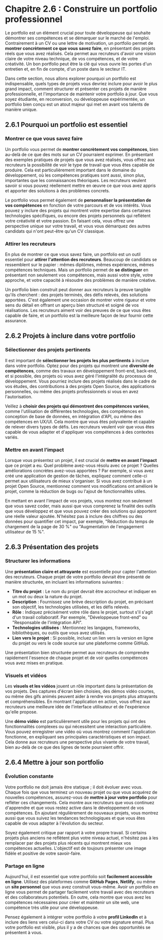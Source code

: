 # Chapitre 2.6 : Construire un portfolio professionnel

Le portfolio est un élément crucial pour toute développeuse qui souhaite démontrer ses compétences et se démarquer sur le marché de l'emploi. Contrairement à un CV ou une lettre de motivation, un portfolio permet de **montrer concrètement ce que vous savez faire**, en présentant des projets réels que vous avez réalisés. Cela permet aux recruteurs d'avoir une vision claire de votre niveau technique, de vos compétences, et de votre créativité. Un bon portfolio peut être la clé qui vous ouvre les portes d'un entretien et, en fin de compte, d'un poste dans le secteur IT.

Dans cette section, nous allons explorer pourquoi un portfolio est indispensable, quels types de projets vous devriez inclure pour avoir le plus grand impact, comment structurer et présenter ces projets de manière professionnelle, et l'importance de maintenir votre portfolio à jour. Que vous soyez étudiante, en reconversion, ou développeuse expérimentée, un portfolio bien conçu est un atout majeur qui met en avant vos talents de manière unique.

## **2.6.1 Pourquoi un portfolio est essentiel**

### **Montrer ce que vous savez faire**

Un portfolio vous permet de **montrer concrètement vos compétences**, bien au-delà de ce que des mots sur un CV pourraient exprimer. En présentant des exemples pratiques de projets que vous avez réalisés, vous offrez aux recruteurs la possibilité de voir le type de travail que vous êtes capable de produire. Cela est particulièrement important dans le domaine du développement, où les compétences pratiques sont aussi, sinon plus, importantes que les connaissances théoriques. Les recruteurs veulent savoir si vous pouvez réellement mettre en œuvre ce que vous avez appris et apporter des solutions à des problèmes concrets.

Le portfolio vous permet également de **personnaliser la présentation de vos compétences** en fonction de votre parcours et de vos intérêts. Vous pouvez y inclure des projets qui montrent votre expertise dans certaines technologies spécifiques, ou encore des projets personnels qui reflètent votre créativité et votre passion. En faisant cela, vous offrez une perspective unique sur votre travail, et vous vous démarquez des autres candidats qui n'ont peut-être qu'un CV classique.

### **Attirer les recruteurs**

En plus de montrer ce que vous savez faire, un portfolio est un outil essentiel pour **attirer l'attention des recruteurs**. Beaucoup de candidats se ressemblent sur le papier : mêmes diplômes, mêmes expériences, mêmes compétences techniques. Mais un portfolio permet de **se distinguer** en présentant non seulement vos compétences, mais aussi votre style, votre approche, et votre capacité à résoudre des problèmes de manière créative.

Un portfolio bien construit peut donner aux recruteurs la preuve tangible qu'ils cherchent : des projets terminés, des défis relevés, des solutions apportées. C'est également une occasion de montrer votre rigueur et votre sens du détail en offrant un aperçu bien structuré et soigné de vos réalisations. Les recruteurs aiment voir des preuves de ce que vous êtes capable de faire, et un portfolio est la meilleure façon de leur fournir cette assurance.

## **2.6.2 Projets à inclure dans votre portfolio**

### **Sélectionner des projets pertinents**

Il est important de **sélectionner les projets les plus pertinents** à inclure dans votre portfolio. Optez pour des projets qui montrent une **diversité de compétences**, comme des travaux en développement front-end, back-end, et si possible, des projets où vous avez géré l'intégralité du processus de développement. Vous pourriez inclure des projets réalisés dans le cadre de vos études, des contributions à des projets Open Source, des applications personnelles, ou même des projets professionnels si vous en avez l'autorisation.

Veillez à **choisir des projets qui démontrent des compétences variées**, comme l'utilisation de différentes technologies, des compétences en conception de base de données, en intégration d'API, ou même des compétences en UX/UI. Cela montre que vous êtes polyvalente et capable de relever divers types de défis. Les recruteurs veulent voir que vous êtes capable de vous adapter et d'appliquer vos compétences à des contextes variés.

### **Mettre en avant l’impact**

Lorsque vous présentez un projet, il est crucial de **mettre en avant l'impact** que ce projet a eu. Quel problème avez-vous résolu avec ce projet ? Quelles améliorations concrètes avez-vous apportées ? Par exemple, si vous avez créé une application de gestion de tâches, expliquez comment celle-ci permet aux utilisateurs de mieux s'organiser. Si vous avez contribué à un projet Open Source, mentionnez comment vos modifications ont amélioré le projet, comme la réduction de bugs ou l'ajout de fonctionnalités utiles.

En mettant en avant l'impact de vos projets, vous montrez non seulement que vous savez coder, mais aussi que vous comprenez la finalité des outils que vous développez et que vous pouvez créer des solutions qui apportent une réelle valeur ajoutée. N'hésitez pas à inclure des chiffres ou des données pour quantifier cet impact, par exemple, "Réduction du temps de chargement de la page de 30 %" ou "Augmentation de l'engagement utilisateur de 15 %".

## **2.6.3 Présentation des projets**

### **Structurer les informations**

Une **présentation claire et attrayante** est essentielle pour capter l'attention des recruteurs. Chaque projet de votre portfolio devrait être présenté de manière structurée, en incluant les informations suivantes :

- **Titre du projet** : Le nom du projet devrait être accrocheur et indiquer en un mot ou deux la nature du projet.
- **Description** : Fournissez une brève description du projet, en précisant son objectif, les technologies utilisées, et les défis relevés.
- **Rôle** : Indiquez précisément votre rôle dans le projet, surtout s'il s'agit d'un travail collaboratif. Par exemple, "Développeuse front-end" ou "Responsable de l'intégration API".
- **Technologies utilisées** : Mentionnez les langages, frameworks, bibliothèques, ou outils que vous avez utilisés.
- **Lien vers le projet** : Si possible, incluez un lien vers la version en ligne du projet ou vers le code source sur une plateforme comme GitHub.

Une présentation bien structurée permet aux recruteurs de comprendre rapidement l'essence de chaque projet et de voir quelles compétences vous avez mises en pratique.

### **Visuels et vidéos**

Les **visuels et les vidéos** jouent un rôle important dans la présentation de vos projets. Des captures d'écran bien choisies, des démos vidéo courtes, ou même des gifs animés peuvent aider à rendre vos projets plus attrayants et compréhensibles. En montrant l'application en action, vous offrez aux recruteurs une meilleure idée de l'interface utilisateur et de l'expérience qu'elle propose.

Une **démo vidéo** est particulièrement utile pour les projets qui ont des fonctionnalités complexes ou qui nécessitent une interaction particulière. Vous pouvez enregistrer une vidéo où vous montrez comment l'application fonctionne, en expliquant ses principales caractéristiques et son impact. Cela donne aux recruteurs une perspective plus vivante de votre travail, bien au-delà de ce que des lignes de texte pourraient offrir.

## **2.6.4 Mettre à jour son portfolio**

### **Évolution constante**

Votre portfolio ne doit jamais être statique ; il doit évoluer avec vous. Chaque fois que vous terminez un nouveau projet ou que vous acquérez de nouvelles compétences, assurez-vous de **mettre à jour votre portfolio** pour refléter ces changements. Cela montre aux recruteurs que vous continuez d'apprendre et que vous restez active dans le développement de vos compétences. En ajoutant régulièrement de nouveaux projets, vous montrez aussi que vous suivez les tendances technologiques et que vous êtes capable de vous adapter à l'évolution du secteur.

Soyez également critique par rapport à votre propre travail. Si certains projets plus anciens ne reflètent plus votre niveau actuel, n'hésitez pas à les remplacer par des projets plus récents qui montrent mieux vos compétences actuelles. L'objectif est de toujours présenter une image fidèle et positive de votre savoir-faire.

### **Partage en ligne**

Aujourd'hui, il est essentiel que votre portfolio soit **facilement accessible en ligne**. Utilisez des plateformes comme **GitHub Pages**, **Netlify**, ou même un **site personnel** que vous avez construit vous-même. Avoir un portfolio en ligne vous permet de partager facilement votre travail avec des recruteurs et des collaborateurs potentiels. En outre, cela montre que vous avez les compétences nécessaires pour créer et maintenir un site web, une compétence très utile pour une développeuse.

Pensez également à intégrer votre portfolio à votre **profil LinkedIn** et à inclure des liens vers celui-ci dans votre CV ou votre signature email. Plus votre portfolio est visible, plus il y a de chances que des opportunités se présentent à vous.